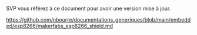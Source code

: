 SVP vous référez à ce document pour avoir une version mise à jour.

https://github.com/nbourre/documentations_generiques/blob/main/embedded/esp8266/makerfabs_esp8266_shield.md

<!-- Ne pas effacer. Lien pour commentaire sur RobotShop -->